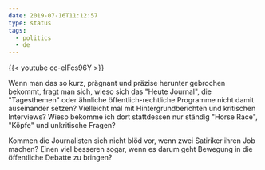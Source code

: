 ```yaml
---
date: 2019-07-16T11:12:57
type: status
tags:
  - politics
  - de
---
```


{{< youtube cc-elFcs96Y >}}

Wenn man das so kurz, prägnant und präzise herunter gebrochen bekommt, fragt man sich, wieso sich das "Heute Journal", die "Tagesthemen" oder ähnliche öffentlich-rechtliche Programme nicht damit auseinander setzen? Vielleicht mal mit Hintergrundberichten und kritischen Interviews? Wieso bekomme ich dort stattdessen nur ständig "Horse Race", "Köpfe" und unkritische Fragen?

Kommen die Journalisten sich nicht blöd vor, wenn zwei Satiriker ihren Job machen? Einen viel besseren sogar, wenn es darum geht Bewegung in die öffentliche Debatte zu bringen?
